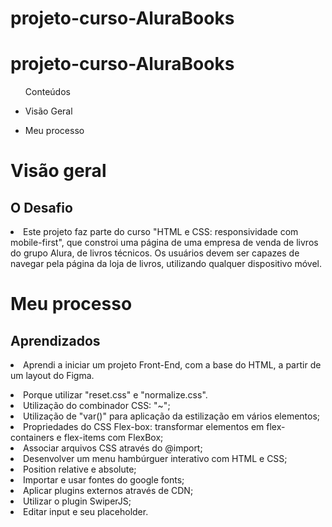 # projeto-curso-AluraBooks

<h1> projeto-curso-AluraBooks </h1>

<ul>Conteúdos
  <li><p>Visão Geral</p></li> 
    <li><p>Meu processo</p></li>
  
  </ul>

<h1>Visão geral</>

   <h2>O Desafio</h2>
  <li>Este projeto faz parte do curso "HTML e CSS: responsividade com mobile-first", que constroi uma página de uma empresa de venda de livros do grupo Alura, de livros técnicos. Os usuários devem ser capazes de navegar pela página da loja de livros, utilizando qualquer dispositivo móvel.</li>
  
 
<h1>Meu processo</>
  <h2>Aprendizados</h2>
  
  <li>Aprendi a iniciar um projeto Front-End, com a base do HTML, a partir de um layout do Figma.</p>
  </li>
  <li>Porque utilizar "reset.css" e "normalize.css".</li>
  <li>Utilização do combinador CSS: "~";</li>
  <li>Utilização de "var()" para aplicação da estilização em vários elementos;</li>
  <li>Propriedades do CSS Flex-box: transformar elementos em flex-containers e flex-items com FlexBox;
  </li>
  <li>Associar arquivos CSS através do @import;</li>
  <li>Desenvolver um menu hambúrguer interativo com HTML e CSS;</li>
  <li>Position relative e absolute;</li>
  <li>Importar e usar fontes do google fonts;</li>
  <li>Aplicar plugins externos através de CDN;</li>
  <li>Utilizar o plugin SwiperJS;</li>
  <li>Editar input e seu placeholder.</li>



